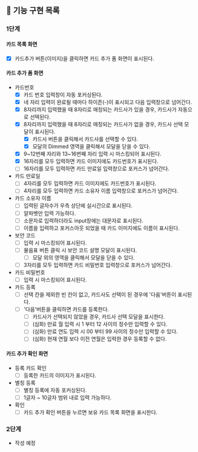 ## 📝 기능 구현 목록

### 1단계

#### 카드 목록 화면

- [x] 카드추가 버튼(이미지)을 클릭하면 카드 추가 폼 화면이 표시된다.

#### 카드 추가 폼 화면

- 카드번호
  - [x] 카드 번호 입력창이 자동 포커싱된다.
  - [x] 네 자리 입력이 완료될 때마다 하이픈(-)이 표시되고 다음 입력창으로 넘어간다.
  - [x] 8자리까지 입력했을 때 8자리로 매칭되는 카드사가 있을 경우, 카드사가 자동으로 선택된다.
  - [x] 8자리까지 입력했을 때 8자리로 매칭되는 카드사가 없을 경우, 카드사 선택 모달이 표시된다.
    - [x] 카드사 버튼을 클릭해서 카드사를 선택할 수 있다.
    - [x] 모달의 Dimmed 영역을 클릭해서 모달을 닫을 수 있다.
  - [x] 9~12번째 자리와 13~16번째 자리 입력 시 마스킹되어 표시된다.
  - [x] 16자리를 모두 입력하면 카드 이미지에도 카드번호가 표시된다.
  - [ ] 16자리를 모두 입력하면 카드 만료일 입력창으로 포커스가 넘어간다.
- 카드 만료일
  - [ ] 4자리를 모두 입력하면 카드 이미지에도 카드번호가 표시된다.
  - [ ] 4자리를 모두 입력하면 카드 소유자 이름 입력창으로 포커스가 넘어간다.
- 카드 소유자 이름
  - [ ] 입력된 글자수가 우측 상단에 실시간으로 표시된다.
  - [ ] 알파벳만 입력 가능하다.
  - [ ] 소문자로 입력하더라도 input창에는 대문자로 표시된다.
  - [ ] 이름을 입력하고 포커스아웃 되었을 때 카드 이미지에도 이름이 표시된다.
- 보안 코드
  - [ ] 입력 시 마스킹되어 표시된다.
  - [ ] 물음표 버튼 클릭 시 보안 코드 설명 모달이 표시된다.
    - [ ] 모달 외의 영역을 클릭해서 모달을 닫을 수 있다.
  - [ ] 3자리를 모두 입력하면 카드 비밀번호 입력창으로 포커스가 넘어간다.
- 카드 비밀번호
  - [ ] 입력 시 마스킹되어 표시된다.
- 카드 등록
  - [ ] 선택 칸을 제외한 빈 칸이 없고, 카드사도 선택이 된 경우에 '다음'버튼이 표시된다.
  - [ ] '다음'버튼을 클릭하면 카드를 등록한다.
    - [ ] 카드사가 선택되지 않았을 경우, 카드사 선택 모달을 표시한다.
    - [ ] (심화) 만료 월 입력 시 1 부터 12 사이의 정수만 입력할 수 있다.
    - [ ] (심화) 만료 연도 입력 시 00 부터 99 사이의 정수만 입력할 수 있다.
    - [ ] (심화) 현재 연월 보다 이전 연월은 입력한 경우 등록할 수 없다.

#### 카드 추가 확인 화면

- 등록 카드 확인
  - [ ] 등록한 카드의 이미지가 표시된다.
- 별칭 등록
  - [ ] 별칭 등록에 자동 포커싱된다.
  - [ ] 1글자 ~ 10글자 범위 내로 입력 가능하다.
- 확인
  - [ ] 카드 추가 확인 버튼을 누르면 보유 카드 목록 화면을 표시한다.

### 2단계

- 작성 예정
